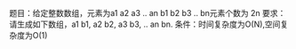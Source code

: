 题目：给定整数数组，元素为a1 a2 a3 .. an b1 b2 b3 .. bn元素个数为 2n
要求：请生成如下数组，a1 b1, a2 b2, a3 b3, .. an bn. 
条件：时间复杂度为O(N),空间复杂度为O(1)
